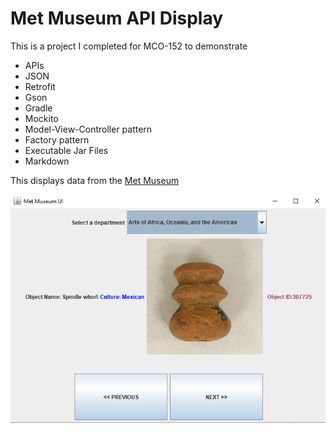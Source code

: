 # Met Museum API Display

This is a project I completed for MCO-152 to demonstrate

* APIs
* JSON
* Retrofit
* Gson
* Gradle
* Mockito
* Model-View-Controller pattern
* Factory pattern
* Executable Jar Files
* Markdown

This displays data from the [Met Museum](https://collectionapi.metmuseum.org/) 

![Alt](screenshots/MetFrame.PNG "Main Application Frame")